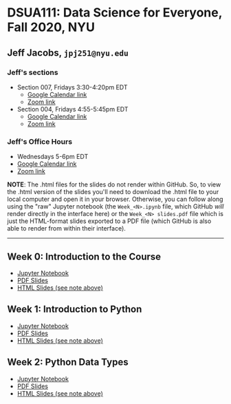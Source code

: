 # DSUA111: Data Science for Everyone, Fall 2020, NYU

## Jeff Jacobs, `jpj251@nyu.edu`

### Jeff's sections

* Section 007, Fridays 3:30-4:20pm EDT
    * [Google Calendar link](https://calendar.google.com/event?action=TEMPLATE&tmeid=NW92YXRzNjJwN3VyZnYydWtxajhnOXM3NGdfMjAyMDA5MTFUMTkzMDAwWiBqam1haWwxMTFAbQ&tmsrc=jjmail111%40gmail.com&scp=ALL)
    * [Zoom link](https://nyu.zoom.us/j/6821254378)
* Section 004, Fridays 4:55-5:45pm EDT
    * [Google Calendar link](https://calendar.google.com/event?action=TEMPLATE&tmeid=MDFmaGpsOTFnc2t1MmUyZWllZjQxaGdzam5fMjAyMDA5MTFUMjA1NTAwWiBqam1haWwxMTFAbQ&tmsrc=jjmail111%40gmail.com&scp=ALL)
    * [Zoom link](https://nyu.zoom.us/j/6821254378)

### Jeff's Office Hours

* Wednesdays 5-6pm EDT
* [Google Calendar link](https://calendar.google.com/event?action=TEMPLATE&tmeid=MGo4YzhkcTA0djhhYzdvZzhlMzQyZm1wM2ZfMjAyMDA5MDlUMjEwMDAwWiBqam1haWwxMTFAbQ&tmsrc=jjmail111%40gmail.com&scp=ALL)
* [Zoom link](https://nyu.zoom.us/j/6821254378)

**NOTE**: The .html files for the slides do not render within GitHub. So, to view the .html version of the slides you'll need to download the .html file to your local computer and open it in your browser. Otherwise, you can follow along using the "raw" Jupyter notebook (the `Week_<N>.ipynb` file, which GitHub *will* render directly in the interface here) or the `Week_<N> slides.pdf` file which is just the HTML-format slides exported to a PDF file (which GitHub is also able to render from within their interface).

---

## Week 0: Introduction to the Course

* [Jupyter Notebook](Week_00_2020-09-04/Week_00.ipynb)
* [PDF Slides](Week_00_2020-09-04/Week_00_slides.pdf)
* [HTML Slides (see note above)](Week_00_2020-09-04/Week_00_slides.html)

## Week 1: Introduction to Python

* [Jupyter Notebook](Week_01_2020-09-11/Week_01.ipynb)
* [PDF Slides](Week_01_2020-09-11/Week_01_slides.pdf)
* [HTML Slides (see note above)](Week_01_2020-09-11/Week_01_slides.html)

## Week 2: Python Data Types

* [Jupyter Notebook](Week_02_2020-09-18/Week_02.ipynb)
* [PDF Slides](Week_02_2020-09-18/Week_02_slides.pdf)
* [HTML Slides (see note above)](Week_02_2020-09-18/Week_02_slides.html)
